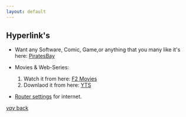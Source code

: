 ```yaml
---
layout: default
---
```


## Hyperlink's


* Want any Software, Comic, Game,or anything that you many like it's here: [PiratesBay](https://thepiratebay.org/index.html)

* Movies & Web-Series:
    1. Watch it from here: [F2 Movies](https://www6.f2movies.to/)
    2. Downlaod it from here: [YTS](https://yts.mx/)

* [Router settings](http://192.168.0.1/) for internet.


[_yay_ back](https://srterm.github.io/srt/misc.html)
